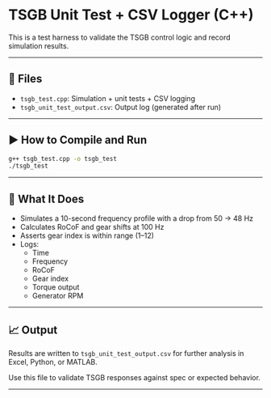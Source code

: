 
# TSGB Unit Test + CSV Logger (C++)

This is a test harness to validate the TSGB control logic and record simulation results.

---

## 📂 Files

- `tsgb_test.cpp`: Simulation + unit tests + CSV logging
- `tsgb_unit_test_output.csv`: Output log (generated after run)

---

## ▶️ How to Compile and Run

```bash
g++ tsgb_test.cpp -o tsgb_test
./tsgb_test
```

---

## 🧪 What It Does

- Simulates a 10-second frequency profile with a drop from 50 → 48 Hz
- Calculates RoCoF and gear shifts at 100 Hz
- Asserts gear index is within range (1–12)
- Logs:
  - Time
  - Frequency
  - RoCoF
  - Gear index
  - Torque output
  - Generator RPM

---

## 📈 Output

Results are written to `tsgb_unit_test_output.csv` for further analysis in Excel, Python, or MATLAB.

Use this file to validate TSGB responses against spec or expected behavior.

---
